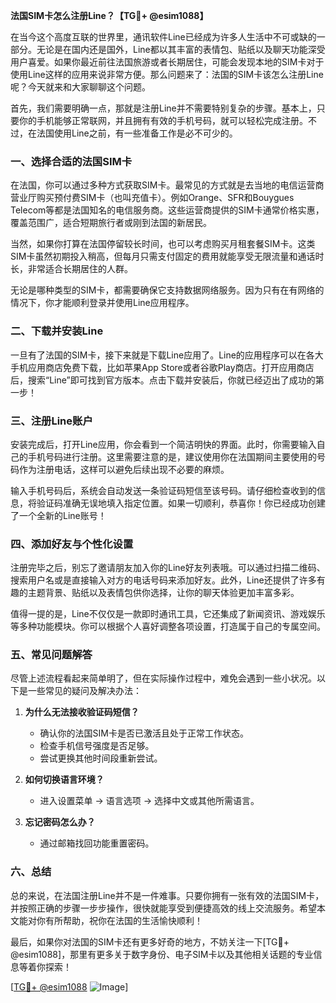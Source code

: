 **法国SIM卡怎么注册Line？【TG💪+ @esim1088】**

在当今这个高度互联的世界里，通讯软件Line已经成为许多人生活中不可或缺的一部分。无论是在国内还是国外，Line都以其丰富的表情包、贴纸以及聊天功能深受用户喜爱。如果你最近前往法国旅游或者长期居住，可能会发现本地的SIM卡对于使用Line这样的应用来说非常方便。那么问题来了：法国的SIM卡该怎么注册Line呢？今天就来和大家聊聊这个问题。

首先，我们需要明确一点，那就是注册Line并不需要特别复杂的步骤。基本上，只要你的手机能够正常联网，并且拥有有效的手机号码，就可以轻松完成注册。不过，在法国使用Line之前，有一些准备工作是必不可少的。

### 一、选择合适的法国SIM卡

在法国，你可以通过多种方式获取SIM卡。最常见的方式就是去当地的电信运营商营业厅购买预付费SIM卡（也叫充值卡）。例如Orange、SFR和Bouygues Telecom等都是法国知名的电信服务商。这些运营商提供的SIM卡通常价格实惠，覆盖范围广，适合短期旅行者或刚到法国的新居民。

当然，如果你打算在法国停留较长时间，也可以考虑购买月租套餐SIM卡。这类SIM卡虽然初期投入稍高，但每月只需支付固定的费用就能享受无限流量和通话时长，非常适合长期居住的人群。

无论是哪种类型的SIM卡，都需要确保它支持数据网络服务。因为只有在有网络的情况下，你才能顺利登录并使用Line应用程序。

### 二、下载并安装Line

一旦有了法国的SIM卡，接下来就是下载Line应用了。Line的应用程序可以在各大手机应用商店免费下载，比如苹果App Store或者谷歌Play商店。打开应用商店后，搜索“Line”即可找到官方版本。点击下载并安装后，你就已经迈出了成功的第一步！

### 三、注册Line账户

安装完成后，打开Line应用，你会看到一个简洁明快的界面。此时，你需要输入自己的手机号码进行注册。这里需要注意的是，建议使用你在法国期间主要使用的号码作为注册电话，这样可以避免后续出现不必要的麻烦。

输入手机号码后，系统会自动发送一条验证码短信至该号码。请仔细检查收到的信息，将验证码准确无误地填入指定位置。如果一切顺利，恭喜你！你已经成功创建了一个全新的Line账号！

### 四、添加好友与个性化设置

注册完毕之后，别忘了邀请朋友加入你的Line好友列表哦。可以通过扫描二维码、搜索用户名或是直接输入对方的电话号码来添加好友。此外，Line还提供了许多有趣的主题背景、贴纸以及表情包供你选择，让你的聊天体验更加丰富多彩。

值得一提的是，Line不仅仅是一款即时通讯工具，它还集成了新闻资讯、游戏娱乐等多种功能模块。你可以根据个人喜好调整各项设置，打造属于自己的专属空间。

### 五、常见问题解答

尽管上述流程看起来简单明了，但在实际操作过程中，难免会遇到一些小状况。以下是一些常见的疑问及解决办法：

1. **为什么无法接收验证码短信？**
   - 确认你的法国SIM卡是否已激活且处于正常工作状态。
   - 检查手机信号强度是否足够。
   - 尝试更换其他时间段重新尝试。

2. **如何切换语言环境？**
   - 进入设置菜单 -> 语言选项 -> 选择中文或其他所需语言。

3. **忘记密码怎么办？**
   - 通过邮箱找回功能重置密码。

### 六、总结

总的来说，在法国注册Line并不是一件难事。只要你拥有一张有效的法国SIM卡，并按照正确的步骤一步步操作，很快就能享受到便捷高效的线上交流服务。希望本文能对你有所帮助，祝你在法国的生活愉快顺利！

最后，如果你对法国的SIM卡还有更多好奇的地方，不妨关注一下[TG💪+ @esim1088]，那里有更多关于数字身份、电子SIM卡以及其他相关话题的专业信息等着你探索！

[[TG💪+ @esim1088](https://t.me/s/esim1088) ![Image](https://i.postimg.cc/4NQfJmqS/Snipaste-2025-05-13-00-14-12.png)]